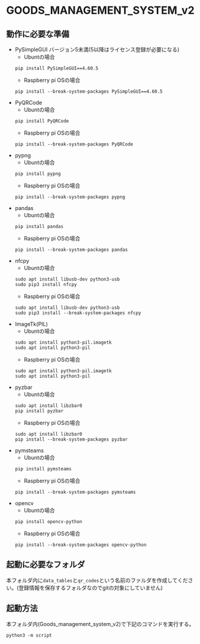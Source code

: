 # GOODS_MANAGEMENT_SYSTEM_v2
## 動作に必要な準備
- PySimpleGUI バージョン5未満(5以降はライセンス登録が必要になる)
  - Ubuntの場合
  ```
  pip install PySimpleGUI==4.60.5
  ```
  - Raspberry pi OSの場合
  ```
  pip install --break-system-packages PySimpleGUI==4.60.5
  ```
- PyQRCode
  - Ubuntの場合
  ```
  pip install PyQRCode
  ```
  -  Raspberry pi OSの場合
  ```
  pip install --break-system-packages PyQRCode
  ```
- pypng
  - Ubuntの場合
  ```
  pip install pypng
  ```
  -  Raspberry pi OSの場合
  ```
  pip install --break-system-packages pypng
  ```
- pandas
  - Ubuntの場合
  ```
  pip install pandas
  ```
  -  Raspberry pi OSの場合
  ```
  pip install --break-system-packages pandas
  ```
- nfcpy
  - Ubuntの場合
  ```
  sudo apt install libusb-dev python3-usb
  sudo pip3 install nfcpy
  ```
  -  Raspberry pi OSの場合
  ```
  sudo apt install libusb-dev python3-usb
  sudo pip3 install --break-system-packages nfcpy
  ```
- ImageTk(PIL)
  - Ubuntの場合
  ```
  sudo apt install python3-pil.imagetk
  sudo apt install python3-pil
  ```
  -  Raspberry pi OSの場合
  ```
  sudo apt install python3-pil.imagetk
  sudo apt install python3-pil
  ```
- pyzbar
  - Ubuntの場合
  ```
  sudo apt install libzbar0
  pip install pyzbar
  ```
  -  Raspberry pi OSの場合
  ```
  sudo apt install libzbar0
  pip install --break-system-packages pyzbar
  ```
- pymsteams
  - Ubuntの場合
  ```
  pip install pymsteams
  ```
  -  Raspberry pi OSの場合
  ```
  pip install --break-system-packages pymsteams
  ```
- opencv
  - Ubuntの場合
  ```
  pip install opencv-python
  ```
  -  Raspberry pi OSの場合 
  ```
  pip install --break-system-packages opencv-python
  ```
## 起動に必要なフォルダ
本フォルダ内に`data_tables`と`qr_codes`という名前のファルダを作成してください。(登録情報を保存するフォルダなのでgitの対象にしていません)
## 起動方法
本フォルダ内(Goods_management_system_v2)で下記のコマンドを実行する。
```
python3 -m script
```


